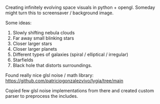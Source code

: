 
Creating infinitely evolving space visuals in python + opengl.
Someday might turn this to screensaver / background image.

Some ideas:
1) Slowly shifting nebula clouds
2) Far away small blinking stars
3) Closer larger stars
4) Closer larger planets
5) Different types of galaxies (spiral / elliptical / irregular)
6) Starfields
7) Black hole that distorts surroundings.


Found really nice glsl noise / math library:
https://github.com/patriciogonzalezvivo/lygia/tree/main

Copied few glsl noise implementations from there and created custom parser to preprocess the includes.